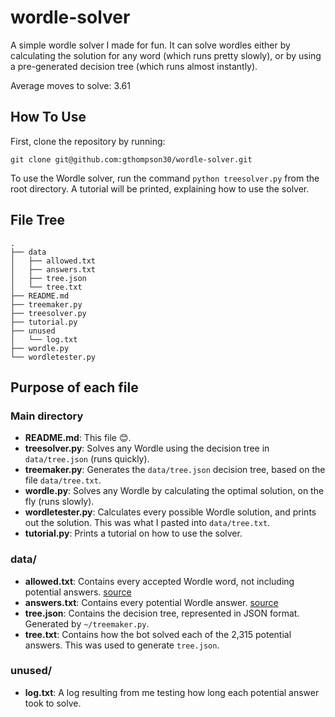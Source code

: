 # wordle-solver
A simple wordle solver I made for fun. It can solve wordles either by calculating the solution for any word (which runs pretty slowly), or by using a pre-generated decision tree (which runs almost instantly).

Average moves to solve: 3.61

## How To Use
First, clone the repository by running:

`git clone git@github.com:gthompson30/wordle-solver.git`

To use the Wordle solver, run the command `python treesolver.py` from the root directory. A tutorial will be printed, explaining how to use the solver.

## File Tree
```
.
├── data
│   ├── allowed.txt
│   ├── answers.txt
│   ├── tree.json
│   └── tree.txt
├── README.md
├── treemaker.py
├── treesolver.py
├── tutorial.py
├── unused
│   └── log.txt
├── wordle.py
└── wordletester.py
```

## Purpose of each file

### Main directory
* **README.md**: This file 😊.
* **treesolver.py**: Solves any Wordle using the decision tree in `data/tree.json` (runs quickly).
* **treemaker.py**: Generates the `data/tree.json` decision tree, based on the file `data/tree.txt`.
* **wordle.py**: Solves any Wordle by calculating the optimal solution, on the fly (runs slowly).
* **wordletester.py**: Calculates every possible Wordle solution, and prints out the solution. This was what I pasted into `data/tree.txt`.
* **tutorial.py**: Prints a tutorial on how to use the solver.

### data/
* **allowed.txt**: Contains every accepted Wordle word, not including potential answers. [source](https://gist.github.com/cfreshman/cdcdf777450c5b5301e439061d29694c)
* **answers.txt**: Contains every potential Wordle answer. [source](https://gist.github.com/cfreshman/a03ef2cba789d8cf00c08f767e0fad7b)
* **tree.json**: Contains the decision tree, represented in JSON format. Generated by `~/treemaker.py`.
* **tree.txt**: Contains how the bot solved each of the 2,315 potential answers. This was used to generate `tree.json`.

### unused/
* **log.txt**: A log resulting from me testing how long each potential answer took to solve.
